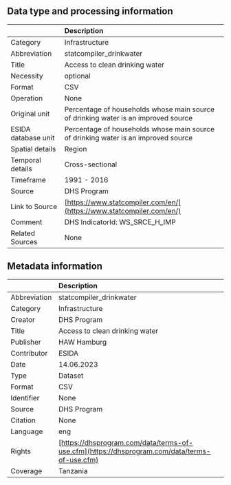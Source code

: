## Data type and processing information 

|                     | Description                                                                        |
|:--------------------|:-----------------------------------------------------------------------------------|
| Category            | Infrastructure                                                                     |
| Abbreviation        | statcompiler_drinkwater                                                            |
| Title               | Access to clean drinking water                                                     |
| Necessity           | optional                                                                           |
| Format              | CSV                                                                                |
| Operation           | None                                                                               |
| Original unit       | Percentage of households whose main source of drinking water is an improved source |
| ESIDA database unit | Percentage of households whose main source of drinking water is an improved source |
| Spatial details     | Region                                                                             |
| Temporal details    | Cross-sectional                                                                    |
| Timeframe           | 1991 - 2016                                                                        |
| Source              | DHS Program                                                                        |
| Link to Source      | [https://www.statcompiler.com/en/](https://www.statcompiler.com/en/)               |
| Comment             | DHS IndicatorId: WS_SRCE_H_IMP                                                     |
| Related Sources     | None                                                                               |

## Metadata information 

|              | Description                                                                                  |
|:-------------|:---------------------------------------------------------------------------------------------|
| Abbreviation | statcompiler_drinkwater                                                                      |
| Category     | Infrastructure                                                                               |
| Creator      | DHS Program                                                                                  |
| Title        | Access to clean drinking water                                                               |
| Publisher    | HAW Hamburg                                                                                  |
| Contributor  | ESIDA                                                                                        |
| Date         | 14.06.2023                                                                                   |
| Type         | Dataset                                                                                      |
| Format       | CSV                                                                                          |
| Identifier   | None                                                                                         |
| Source       | DHS Program                                                                                  |
| Citation     | None                                                                                         |
| Language     | eng                                                                                          |
| Rights       | [https://dhsprogram.com/data/terms-of-use.cfm](https://dhsprogram.com/data/terms-of-use.cfm) |
| Coverage     | Tanzania                                                                                     |
